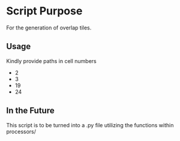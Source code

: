 # Script Purpose

For the generation of overlap tiles.

## Usage

Kindly provide paths in cell numbers
- 2
- 3
- 19
- 24

## In the Future

This script is to be turned into a .py file utilizing the functions within processors/


